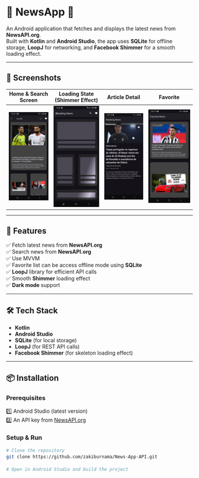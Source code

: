 # 📢 NewsApp 📰  

An Android application that fetches and displays the latest news from **NewsAPI.org**.  
Built with **Kotlin** and **Android Studio**, the app uses **SQLite** for offline storage, **LoopJ** for networking, and **Facebook Shimmer** for a smooth loading effect.  

---

## 📸 Screenshots  

| Home & Search Screen | Loading State (Shimmer Effect) | Article Detail | Favorite |
|------------|--------------------|--------------|--------------|
| ![Home](screenshots/home.png) | ![Shimmer](screenshots/shimmer.png) | ![Detail](screenshots/detail.png) | ![Favorite](screenshots/favorite.png) |


---

## 🚀 Features  

✅ Fetch latest news from **NewsAPI.org**  
✅ Search news from **NewsAPI.org**  
✅ Use MVVM  
✅ Favorite list can be access offline mode using **SQLite**  
✅ **LoopJ** library for efficient API calls  
✅ Smooth **Shimmer** loading effect  
✅ **Dark mode** support  

---

## 🛠 Tech Stack  

- **Kotlin**  
- **Android Studio**  
- **SQLite** (for local storage)  
- **LoopJ** (for REST API calls)  
- **Facebook Shimmer** (for skeleton loading effect)  

---

## 📦 Installation  

### Prerequisites  

1️⃣ Android Studio (latest version)  
2️⃣ An API key from [NewsAPI.org](https://newsapi.org)  

### Setup & Run  

```bash
# Clone the repository
git clone https://github.com/zakiburnama/News-App-API.git

# Open in Android Studio and build the project
